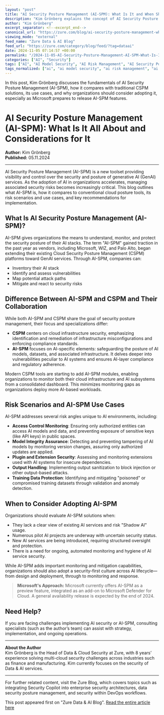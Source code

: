 ```yaml
---
layout: "post"
title: "AI Security Posture Management (AI-SPM): What Is It and When Should You Use It?"
description: "Kim Grönberg explains the concept of AI Security Posture Management (AI-SPM), how it extends traditional Cloud Security Posture Management (CSPM) to AI services, key scenarios for its use, differences between AI-SPM and CSPM, and Microsoft's approach to implementing AI-SPM within Defender for Cloud."
author: "Kim Grönberg"
excerpt_separator: <!--excerpt_end-->
canonical_url: "https://zure.com/blog/ai-security-posture-management-what-it-is/"
viewing_mode: "external"
feed_name: "Zure Data & AI Blog"
feed_url: "https://zure.com/category/blog/feed/?tag=dataai"
date: 2024-11-05 07:14:57 +00:00
permalink: "/2024-11-05-AI-Security-Posture-Management-AI-SPM-What-Is-It-and-When-Should-You-Use-It.html"
categories: ["AI", "Security"]
tags: ["AI", "AI Model Security", "AI Risk Management", "AI Security Posture Management", "AI SPM", "AI Vulnerabilities", "Cloud Security", "Compliance", "CSPM", "Data & AI", "Data Security", "GenAI Security", "Microsoft Defender For Cloud", "Posts", "Security", "Security Monitoring", "Security Posture", "Shadow AI"]
tags_normalized: ["ai", "ai model security", "ai risk management", "ai security posture management", "ai spm", "ai vulnerabilities", "cloud security", "compliance", "cspm", "data and ai", "data security", "genai security", "microsoft defender for cloud", "posts", "security", "security monitoring", "security posture", "shadow ai"]
---
```


In this post, Kim Grönberg discusses the fundamentals of AI Security Posture Management (AI-SPM), how it compares with traditional CSPM solutions, its use cases, and why organizations should consider adopting it, especially as Microsoft prepares to release AI-SPM features.<!--excerpt_end-->

# AI Security Posture Management (AI-SPM): What Is It All About and Considerations for It

**Author:** Kim Grönberg  
**Published:** 05.11.2024

---

AI Security Posture Management (AI-SPM) is a new toolset providing visibility and control over the security and posture of generative AI (GenAI) services. As the adoption of AI in organizations accelerates, managing associated security risks becomes increasingly critical. This blog outlines what AI-SPM is, how it compares to conventional cloud posture tools, its risk scenarios and use cases, and key recommendations for implementation.

## What Is AI Security Posture Management (AI-SPM)?

AI-SPM gives organizations the means to understand, monitor, and protect the security posture of their AI stacks. The term "AI-SPM" gained traction in the past year as vendors, including Microsoft, WIZ, and Palo Alto, began extending their existing Cloud Security Posture Management (CSPM) platforms toward GenAI services. Through AI-SPM, companies can:

- Inventory their AI stack
- Identify and assess vulnerabilities
- Map potential attack paths
- Mitigate and react to security risks

## Difference Between AI-SPM and CSPM and Their Collaboration

While both AI-SPM and CSPM share the goal of security posture management, their focus and specializations differ:

- **CSPM** centers on cloud infrastructure security, emphasizing identification and remediation of infrastructure misconfigurations and enforcing compliance standards.
- **AI-SPM** focuses on AI-specific elements: safeguarding the posture of AI models, datasets, and associated infrastructure. It delves deeper into vulnerabilities peculiar to AI systems and ensures AI-layer compliance and regulatory adherence.

Modern CSPM tools are starting to add AI-SPM modules, enabling organizations to monitor both their cloud infrastructure and AI subsystems from a consolidated dashboard. This minimizes monitoring gaps as organizations deploy more AI-based workloads.

## Risk Scenarios and AI-SPM Use Cases

AI-SPM addresses several risk angles unique to AI environments, including:

- **Access Control Monitoring**: Ensuring only authorized entities can access AI models and data, and preventing exposure of sensitive keys (like API keys) in public spaces.
- **Model Integrity Assurance**: Detecting and preventing tampering of AI models by monitoring version changes, assuring only authorized updates are applied.
- **Plugin and Extension Security**: Assessing and monitoring extensions used with AI systems for insecure dependencies.
- **Output Handling**: Implementing output sanitization to block injection or other output-based attacks.
- **Training Data Protection**: Identifying and mitigating "poisoned" or compromised training datasets through validation and anomaly detection.

## When to Consider Adopting AI-SPM

Organizations should evaluate AI-SPM solutions when:

- They lack a clear view of existing AI services and risk "Shadow AI" usage.
- Numerous pilot AI projects are underway with uncertain security status.
- New AI services are being introduced, requiring structured oversight and protection.
- There is a need for ongoing, automated monitoring and hygiene of AI service security.

While AI-SPM adds important monitoring and mitigation capabilities, organizations should also adopt a security-first culture across AI lifecycle—from design and deployment, through to monitoring and response.

> **Microsoft's Approach:** Microsoft currently offers AI-SPM as a preview feature, integrated as an add-on to Microsoft Defender for Cloud. A general availability release is expected by the end of 2024.

## Need Help?

If you are facing challenges implementing AI security or AI-SPM, consulting specialists (such as the author’s team) can assist with strategy, implementation, and ongoing operations.

---

**About the Author**  
Kim Grönberg is the Head of Data & Cloud Security at Zure, with 8 years’ experience solving multi-cloud security challenges across industries such as finance and manufacturing. Kim currently focuses on the security of Data & AI services.

---

For further related content, visit the Zure Blog, which covers topics such as integrating Security Copilot into enterprise security architectures, data security posture management, and security within DevOps workflows.

This post appeared first on "Zure Data & AI Blog". [Read the entire article here](https://zure.com/blog/ai-security-posture-management-what-it-is/)
